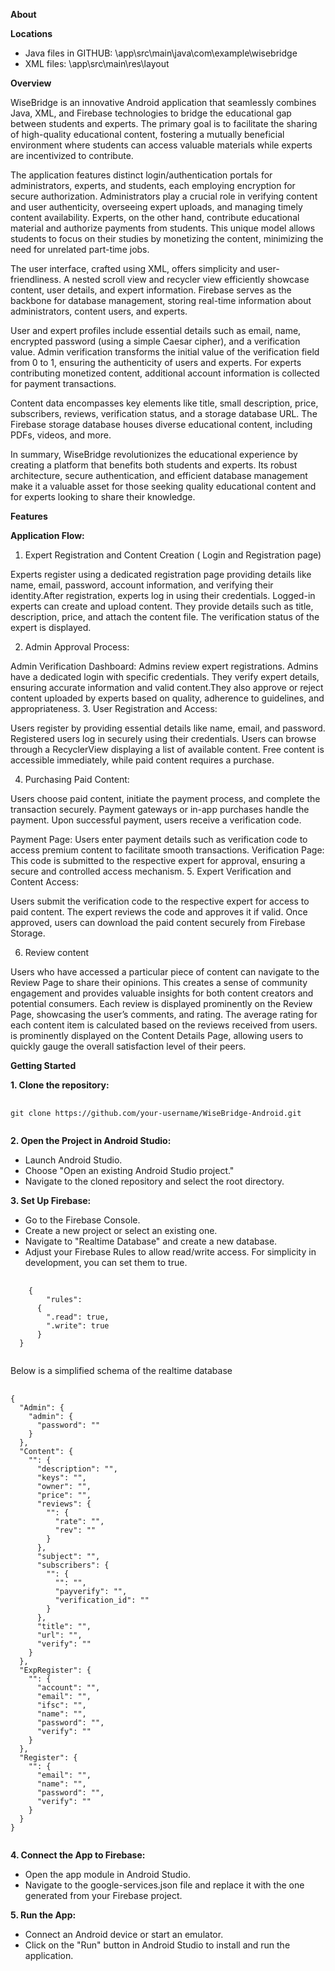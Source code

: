 
**About**

**Locations** 
  - Java files in GITHUB: \app\src\main\java\com\example\wisebridge
  - XML files: \app\src\main\res\layout

**Overview**

WiseBridge is an innovative Android application that seamlessly combines Java, XML, and Firebase technologies to bridge the educational gap between students and experts. The primary goal is to facilitate the sharing of high-quality educational content, fostering a mutually beneficial environment where students can access valuable materials while experts are incentivized to contribute.

The application features distinct login/authentication portals for administrators, experts, and students, each employing encryption for secure authorization. Administrators play a crucial role in verifying content and user authenticity, overseeing expert uploads, and managing timely content availability. Experts, on the other hand, contribute educational material and authorize payments from students. This unique model allows students to focus on their studies by monetizing the content, minimizing the need for unrelated part-time jobs.

The user interface, crafted using XML, offers simplicity and user-friendliness. A nested scroll view and recycler view efficiently showcase content, user details, and expert information. Firebase serves as the backbone for database management, storing real-time information about administrators, content users, and experts.

User and expert profiles include essential details such as email, name, encrypted password (using a simple Caesar cipher), and a verification value. Admin verification transforms the initial value of the verification field from 0 to 1, ensuring the authenticity of users and experts. For experts contributing monetized content, additional account information is collected for payment transactions.

Content data encompasses key elements like title, small description, price, subscribers, reviews, verification status, and a storage database URL. The Firebase storage database houses diverse educational content, including PDFs, videos, and more.

In summary, WiseBridge revolutionizes the educational experience by creating a platform that benefits both students and experts. Its robust architecture, secure authentication, and efficient database management make it a valuable asset for those seeking quality educational content and for experts looking to share their knowledge.

**Features**

**Application Flow:**
1. Expert Registration and Content Creation ( Login and Registration page)

Experts register using a dedicated registration page providing details like name, email, password, account information, and verifying their identity.After registration, experts log in using their credentials. Logged-in experts can create and upload content. They provide details such as title, description, price, and attach the content file. The verification status of the expert is displayed.

2. Admin Approval Process:

Admin Verification Dashboard: Admins review expert registrations. Admins have a dedicated login with specific credentials. They verify expert details, ensuring accurate information and valid content.They also approve or reject content uploaded by experts based on quality, adherence to guidelines, and appropriateness.
3. User Registration and Access:

Users register by providing essential details like name, email, and password.  Registered users log in securely using their credentials. Users can browse through a RecyclerView displaying a list of available content. Free content is accessible immediately, while paid content requires a purchase.

4. Purchasing Paid Content: 

Users choose paid content, initiate the payment process, and complete the transaction securely. Payment gateways or in-app purchases handle the payment. Upon successful payment, users receive a verification code.

Payment Page: Users enter payment details such as verification code to access premium content to facilitate smooth transactions.
Verification Page: This code is submitted to the respective expert for approval, ensuring a secure and controlled access mechanism.
5. Expert Verification and Content Access:

Users submit the verification code to the respective expert for access to paid content. The expert reviews the code and approves it if valid. Once approved, users can download the paid content securely from Firebase Storage.

6. Review content

Users who have accessed a particular piece of content can navigate to the Review Page to share their opinions. This creates a sense of community engagement and provides valuable insights for both content creators and potential consumers. Each review is displayed prominently on the Review Page, showcasing the user’s comments, and rating. The average rating for each content item is calculated based on the reviews received from users. is prominently displayed on the Content Details Page, allowing users to quickly gauge the overall satisfaction level of their peers.


**Getting Started**

**1. Clone the repository:**

<pre>
  <code id="gitCloneCommand" class="bash">
git clone https://github.com/your-username/WiseBridge-Android.git
  </code>
</pre>

**2. Open the Project in Android Studio:**

  - Launch Android Studio.
  - Choose "Open an existing Android Studio project."
  - Navigate to the cloned repository and select the root directory.

**3. Set Up Firebase:**

  - Go to the Firebase Console.
  - Create a new project or select an existing one.
  - Navigate to "Realtime Database" and create a new database.
  - Adjust your Firebase Rules to allow read/write access. For simplicity in development, you can set them to true.

  <pre>
    <code id="gitCloneCommand" class="bash">  
    {
        "rules": 
      {
        ".read": true,
        ".write": true
      }
  }
    </code>
</pre>

Below is a simplified schema of the realtime database
<pre>
    <code id="gitCloneCommand" class="bash">
{
  "Admin": {
    "admin": {
      "password": "<string>"
    }
  },
  "Content": {
    "<content_id>": {
      "description": "<string>",
      "keys": "<string>",
      "owner": "<user_id>",
      "price": "<number>",
      "reviews": {
        "<user_id>": {
          "rate": "<number>",
          "rev": "<string>"
        }
      },
      "subject": "<string>",
      "subscribers": {
        "<user_id>": {
          "<user_id>": "<string>",
          "payverify": "<string>",
          "verification_id": "<string>"
        }
      },
      "title": "<string>",
      "url": "<string>",
      "verify": "<string>"
    }
  },
  "ExpRegister": {
    "<user_id>": {
      "account": "<string>",
      "email": "<string>",
      "ifsc": "<string>",
      "name": "<string>",
      "password": "<string>",
      "verify": "<string>"
    }
  },
  "Register": {
    "<user_id>": {
      "email": "<string>",
      "name": "<string>",
      "password": "<string>",
      "verify": "<string>"
    }
  }
}
         </code>
</pre>

    
**4. Connect the App to Firebase:**
  - Open the app module in Android Studio.
  - Navigate to the google-services.json file and replace it with the one generated from your Firebase project.

**5. Run the App:**
  - Connect an Android device or start an emulator.
  - Click on the "Run" button in Android Studio to install and run the application.
